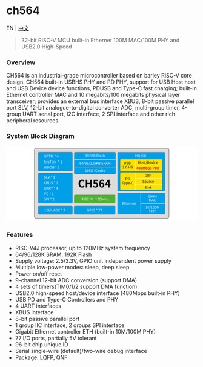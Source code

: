 # ch564

EN | [中文](README_zh.md)

> 32-bit RISC-V MCU built-in Ethernet 100M MAC/100M PHY and USB2.0 High-Speed

### Overview

CH564 is an industrial-grade microcontroller based on barley RISC-V core design. CH564 built-in USBHS PHY and PD PHY, support for USB Host host and USB Device device functions, PDUSB and Type-C fast charging; built-in Ethernet controller MAC and 10 megabits/100 megabits physical layer transceiver; provides an external bus interface XBUS, 8-bit passive parallel port SLV, 12-bit analogue-to-digital converter ADC, multi-group timer, 4-group UART serial port, I2C interface, 2 SPI interface and other rich peripheral resources.

### System Block Diagram

<img src="image/frame.png" alt="frame" style="zoom:50%;" />

### Features

- RISC-V4J processor, up to 120MHz system frequency
- 64/96/128K SRAM, 192K Flash
- Supply voltage: 2.5/3.3V, GPIO unit independent power supply
- Multiple low-power modes: sleep, deep sleep
- Power on/off reset
- 9-channel 12-bit ADC conversion (support DMA)
- 4 sets of timers(TIM0/1/2 support DMA function)
- USB2.0 high-speed host/device interface (480Mbps built-in PHY)
- USB PD and Type-C Controllers and PHY
- 4 UART interfaces
- XBUS interface
- 8-bit passive parallel port
- 1 group IIC interface, 2 groups SPI interface
- Gigabit Ethernet controller ETH (built-in 10M/100M PHY)
- 77 I/O ports, partially 5V tolerant
- 96-bit chip unique ID
- Serial single-wire (default)/two-wire debug interface
- Package: LQFP, QNF
